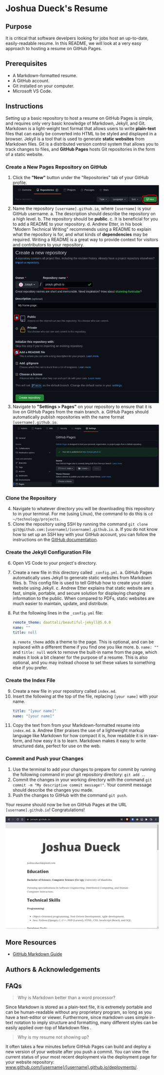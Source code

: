 # Joshua Dueck's Resume

## Purpose
It is critical that software develpers looking for jobs host an up-to-date, easily-readable resume. In this README, we will look at a very easy approach to hosting a resume on GitHub Pages.

## Prerequisites
* A Markdown-formatted resume. 
* A GitHub account.
* Git installed on your computer.
* Microsoft VS Code.

## Instructions
Setting up a basic repository to host a resume on GitHub Pages is simple, and requires only very basic knowledge of Markdown, Jekyll, and Git. Markdown is a light-weight text format that allows users to write **plain-text** files that can easily be converted into HTML to be styled and displayed in a browser. Jekyll is a tool that is used to generate **static websites** from Markdown files. Git is a distributed version control system that allows you to track changes to files, and **GitHub Pages** hosts Git repositories in the form of a static website.


### Create a New Pages Repository on GitHub
1. Click the **"New"** button under the "Repositories" tab of your GitHub profile.
![A screenshot of the repositories tab of a GitHub user profile.](1new-repo.png)
2. Name the repository `[username].github.io`, where `[username]` is your GitHub username.
    a. The description should describe the repository on a high level.
    b. The repository should be **public**.
    c. It is beneficial for you to add a README to your repository.
    d. Andrew Etter, in his book "Modern Technical Writing" recommends using a README to explain what the repository is for, and what kinds of **dependencies** may be required. Writing a README is a great way to provide context for visitors and contributors to your repository.
![A screenshot of the "Create a new repository" page on GitHub.](2repo-details.png)
3. Navigate to **"Settings > Pages"** on your repository to ensure that it is live on GitHub Pages from the main branch.
    a. GitHub Pages should automatically publish repositories with the name format `[username].github.io`.
![A screenshot of the "Settings > Pages" page on GitHub.](2-1-pages-settings.png)


### Clone the Repository
4. Navigate to whatever directory you will be downloading this repository to in your terminal. For me (using Linux), the command to do this is `cd ~/technology/projects`.
5. Clone the repository using SSH by running the command `git clone git@github.com:[username]/[username].github.io`.
    a. If you do not know how to set up an SSH key with your GitHub account, you can follow the instructions on the [GitHub documentation](https://https://docs.github.com/en/authentication/connecting-to-github-with-ssh/adding-a-new-ssh-key-to-your-github-account).


### Create the Jekyll Configuration File
6. Open VS Code to your project's directory.
7. Create a new file in this directory called `_config.yml`.
    a. GitHub Pages automatically uses Jekyll to generate static websites from Markdown files.
    b. This config file is used to tell GitHub how to create your static website using Jekyll.
    c. Andrew Etter explains that static website are a fast, simple, portable, and secure solution for displaying changing information to the public. When compared to PDFs, static websites are much easier to maintain, update, and distribute.
8. Put the following lines in the `_config.yml` file:

    ```yaml
    remote_theme: daattali/beautiful-jekyll@5.0.0
    name: ""
    title: null
    ```
    a. `remote_theme` adds a theme to the page. This is optional, and can be replaced with a different theme if you find one you like more.
    b. `name: ""` and `title: null` work to remove the built-in name from the page, which makes it look a bit cleaner for the purpose of a resume. This is also optional, and you may instead choose to set these values to something else if you prefer.


### Create the Index File
9. Create a new file in your repository called `index.md`.
10. Insert the following at the top of the file, replacing `[your name]` with your name.
    ```yaml
    title: "[your name]"
    name: "[your name]"
    ```
11. Copy the text from from your Markdown-formatted resume into `index.md`.
    a. Andrew Etter praises the use of a lightweight markup language like Markdown for how compact it is, how readable it is in raw-form, and how easy it is to learn. Markdown makes it easy to write structured data, perfect for use on the web.


### Commit and Push your Changes
1. Use the terminal to add your changes to prepare for commit by running the following command in your git repository directory: `git add .`.
2. Commit the changes in your working directory with the command `git commit -m "My descriptive commit message!"`. Your commit message should describe the changes you made.
3. Push the changes to GitHub with the command `git push`.

Your resume should now be live on GitHub Pages at the URL `[username].github.io`! Congratulations!

![An animated GIF of my resume's static website.](website.gif)

## More Resources
* [GitHub Markdown Guide](https://docs.github.com/en/get-started/writing-on-github/getting-started-with-writing-and-formatting-on-github/basic-writing-and-formatting-syntax) 


## Authors & Acknowledgements


## FAQs
> Why is Markdown better than a word processor?

Since Markdown is stored as a plain-text file, it is extremely portable and can be human-readable without any proprietary program, so long as you have a text-editor or viewer. Furthermore, since markdown uses simple in-text notation to imply structure and formatting, many different styles can be easily applied over-top of Markdown files .
<br>

> Why is my resume not showing up?

It often takes a few minutes before GitHub Pages can build and deploy a new version of your website after you push a commit. You can view the current status of your most recent deployment via the deployment page for your website repository: www.github.com/[username]/[username].github.io/deployments/.
